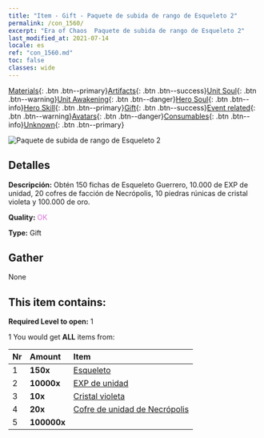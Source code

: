 ```yaml
---
title: "Item - Gift - Paquete de subida de rango de Esqueleto 2"
permalink: /con_1560/
excerpt: "Era of Chaos  Paquete de subida de rango de Esqueleto 2"
last_modified_at: 2021-07-14
locale: es
ref: "con_1560.md"
toc: false
classes: wide
---
```

 [Materials](/ItemsES/){: .btn .btn--primary}[Artifacts](/ItemsES/Artifacts/){: .btn .btn--success}[Unit Soul](/ItemsES/UnitSoul/){: .btn .btn--warning}[Unit Awakening](/ItemsES/UnitAwakening/){: .btn .btn--danger}[Hero Soul](/ItemsES/HeroSoul/){: .btn .btn--info}[Hero Skill](/ItemsES/HeroSkill/){: .btn .btn--primary}[Gift](/ItemsES/Gift/){: .btn .btn--success}[Event related](/ItemsES/Events/){: .btn .btn--warning}[Avatars](/ItemsES/Avatars/){: .btn .btn--danger}[Consumables](/ItemsES/Consumables/){: .btn .btn--info}[Unknown](/ItemsES/Unknown/){: .btn .btn--primary}

 ![Paquete de subida de rango de Esqueleto 2](/images/t/i_907174.png)

## Detalles
 **Descripción:** Obtén 150 fichas de Esqueleto Guerrero, 10.000 de EXP de unidad, 20 cofres de facción de Necrópolis, 10 piedras rúnicas de cristal violeta y 100.000 de oro.

 **Quality:** <span style="color: #DA70D6">OK</span>

 **Type:** Gift

## Gather

  None

## This item contains:

 **Required Level to open:** 1

 1 You would get **ALL** items  from:

  | Nr | Amount |     Item    |
  |:---|:-------|:------------|
  | 1 |  **150x** | [Esqueleto](/ItemsES/unt_208/) |  | 
  | 2 |  **10000x** | [EXP de unidad](/ItemsES/con_902/) |  | 
  | 3 |  **10x** | [Cristal violeta](/ItemsES/con_720/) |  | 
  | 4 |  **20x** | [Cofre de unidad de Necrópolis](/ItemsES/con_1271/) |  | 
  | 5 |  **100000x** | <i class="fas fa-coins"/> |  | 

